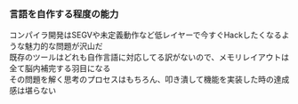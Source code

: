 ### 言語を自作する程度の能力
コンパイラ開発はSEGVや未定義動作など低レイヤーで今すぐHackしたくなるような魅力的な問題が沢山だ<br>
既存のツールはどれも自作言語に対応してる訳がないので、メモリレイアウトは全て脳内補完する羽目になる<br>
その問題を解く思考のプロセスはもちろん、叩き潰して機能を実装した時の達成感は堪らない
